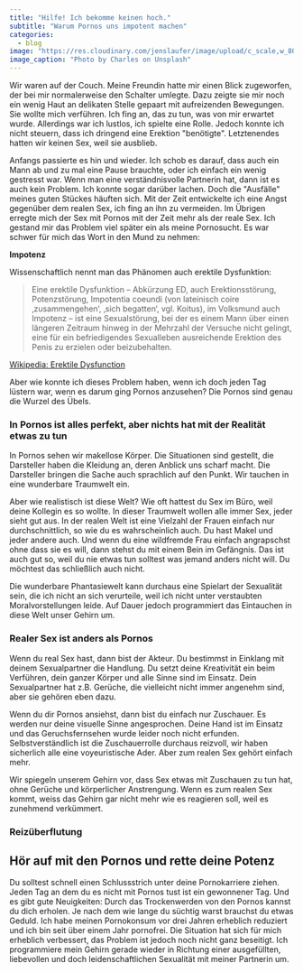 ```yaml
---
title: "Hilfe! Ich bekomme keinen hoch."
subtitle: "Warum Pornos uns impotent machen"
categories:
  - blog
image: "https://res.cloudinary.com/jenslaufer/image/upload/c_scale,w_800/v1581490935/charles-ILYDgtHZ9PE-unsplash.jpg"
image_caption: "Photo by Charles on Unsplash"
---
```


Wir waren auf der Couch. Meine Freundin hatte mir einen Blick zugeworfen, der bei mir normalerweise den Schalter umlegte. Dazu zeigte sie mir noch ein wenig Haut an delikaten Stelle gepaart mit aufreizenden Bewegungen. Sie wollte mich verführen. Ich fing an, das zu tun, was von mir erwartet wurde. Allerdings war ich lustlos, ich spielte eine Rolle. Jedoch konnte ich nicht steuern, dass ich dringend eine Erektion "benötigte". Letztenendes hatten wir keinen Sex, weil sie ausblieb.

Anfangs passierte es hin und wieder. Ich schob es darauf, dass auch ein Mann ab und zu mal eine Pause brauchte, oder ich einfach ein wenig gestresst war. Wenn man eine verständnisvolle Partnerin hat, dann ist es auch kein Problem. Ich konnte sogar darüber lachen.
Doch die "Ausfälle" meines guten Stückes häuften sich. Mit der Zeit entwickelte ich eine Angst gegenüber dem realen Sex, ich fing an ihn zu vermeiden. Im Übrigen erregte mich der Sex mit Pornos mit der Zeit mehr als der reale Sex. Ich gestand mir das Problem viel später ein als meine
Pornosucht. Es war schwer für mich das Wort in den Mund zu nehmen:

**Impotenz**

Wissenschaftlich nennt man das Phänomen auch erektile Dysfunktion:

> Eine erektile Dysfunktion – Abkürzung ED, auch Erektionsstörung, Potenzstörung, Impotentia coeundi (von lateinisch coire ‚zusammengehen‘, ‚sich begatten‘, vgl. Koitus), im Volksmund auch Impotenz – ist eine Sexualstörung, bei der es einem Mann über einen längeren Zeitraum hinweg in der Mehrzahl der Versuche nicht gelingt, eine für ein befriedigendes Sexualleben ausreichende Erektion des Penis zu erzielen oder beizubehalten.

[Wikipedia: Erektile Dysfunction](https://de.wikipedia.org/wiki/Erektile_Dysfunktion)

Aber wie konnte ich dieses Problem haben, wenn ich doch jeden Tag lüstern war, wenn es darum ging Pornos anzusehen? Die Pornos sind genau die Wurzel des Übels.

### In Pornos ist alles perfekt, aber nichts hat mit der Realität etwas zu tun

In Pornos sehen wir makellose Körper. Die Situationen sind gestellt, die Darsteller haben die Kleidung an, deren Anblick uns scharf macht. Die Darsteller bringen die Sache auch sprachlich auf den Punkt. Wir tauchen in eine wunderbare Traumwelt ein.

Aber wie realistisch ist diese Welt? Wie oft hattest du Sex im Büro, weil deine Kollegin es so wollte.
In dieser Traumwelt wollen alle immer Sex, jeder sieht gut aus. In der realen Welt ist eine Vielzahl der Frauen einfach nur durchschnittlich, so wie du es wahrscheinlich auch. Du hast Makel und jeder andere auch. Und wenn du eine wildfremde Frau einfach angrapschst ohne dass sie es will, dann stehst du mit einem Bein im Gefängnis. Das ist auch gut so, weil du nie etwas tun solltest was jemand anders nicht will. Du möchtest das schließlich auch nicht.

Die wunderbare Phantasiewelt kann durchaus eine Spielart der Sexualität sein, die ich nicht an sich verurteile, weil ich nicht unter verstaubten Moralvorstellungen leide. Auf Dauer jedoch programmiert das Eintauchen in diese Welt unser Gehirn um.

### Realer Sex ist anders als Pornos

Wenn du real Sex hast, dann bist der Akteur. Du bestimmst in Einklang mit deinem Sexualpartner die Handlung. Du setzt deine Kreativität ein beim Verführen, dein ganzer Körper und alle Sinne sind im Einsatz. Dein Sexualpartner hat z.B. Gerüche, die vielleicht nicht immer angenehm sind, aber sie gehören eben dazu.

Wenn du dir Pornos ansiehst, dann bist du einfach nur Zuschauer. Es werden nur deine visuelle Sinne angesprochen. Deine Hand ist im Einsatz und das Geruchsfernsehen wurde leider noch nicht erfunden.
Selbstverständlich ist die Zuschauerrolle durchaus reizvoll, wir haben sicherlich alle eine voyeuristische Ader. Aber zum realen Sex gehört einfach mehr.

Wir spiegeln unserem Gehirn vor, dass Sex etwas mit Zuschauen zu tun hat, ohne Gerüche und körperlicher Anstrengung. Wenn es zum realen Sex kommt, weiss das Gehirn gar nicht mehr wie es reagieren soll, weil es zunehmend verkümmert.

### Reizüberflutung

## Hör auf mit den Pornos und rette deine Potenz

Du solltest schnell einen Schlussstrich unter deine Pornokarriere ziehen. Jeden Tag an dem du
es nicht mit Pornos tust ist ein gewonnener Tag. Und es gibt gute Neuigkeiten: Durch das Trockenwerden von den Pornos kannst du dich erholen. Je nach dem wie lange du süchtig warst brauchst du etwas Geduld. Ich habe meinen Pornokonsum vor drei Jahren erheblich reduziert und ich bin seit über einem Jahr pornofrei. Die Situation hat sich für mich erheblich verbessert, das Problem ist jedoch noch nicht ganz beseitigt. Ich programmiere mein Gehirn gerade wieder in Richtung einer ausgefüllten, liebevollen und doch leidenschaftlichen Sexualität mit meiner Partnerin um.
